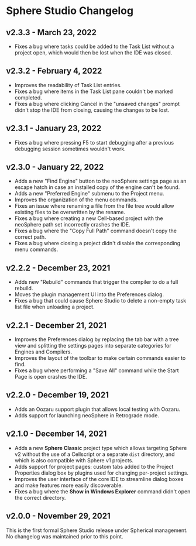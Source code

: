 Sphere Studio Changelog
=======================

v2.3.3 - March 23, 2022
-----------------------

* Fixes a bug where tasks could be added to the Task List without a project
  open, which would then be lost when the IDE was closed.

v2.3.2 - February 4, 2022
-------------------------

* Improves the readability of Task List entries.
* Fixes a bug where items in the Task List pane couldn't be marked completed.
* Fixes a bug where clicking Cancel in the "unsaved changes" prompt didn't
  stop the IDE from closing, causing the changes to be lost.

v2.3.1 - January 23, 2022
-------------------------

* Fixes a bug where pressing F5 to start debugging after a previous debugging
  session sometimes wouldn't work.

v2.3.0 - January 22, 2022
-------------------------

* Adds a new "Find Engine" button to the neoSphere settings page as an escape
  hatch in case an installed copy of the engine can't be found.
* Adds a new "Preferred Engine" submenu to the Project menu.
* Improves the organization of the menu commands.
* Fixes an issue where renaming a file from the file tree would allow existing
  files to be overwritten by the rename.
* Fixes a bug where creating a new Cell-based project with the neoSphere path
  set incorrectly crashes the IDE.
* Fixes a bug where the "Copy Full Path" command doesn't copy the correct path.
* Fixes a bug where closing a project didn't disable the corresponding menu
  commands.


v2.2.2 - December 23, 2021
--------------------------

* Adds new "Rebuild" commands that trigger the compiler to do a full rebuild.
* Moves the plugin management UI into the Preferences dialog.
* Fixes a bug that could cause Sphere Studio to delete a non-empty task list
  file when unloading a project.

v2.2.1 - December 21, 2021
--------------------------

* Improves the Preferences dialog by replacing the tab bar with a tree view
  and splitting the settings pages into separate categories for Engines and
  Compilers.
* Improves the layout of the toolbar to make certain commands easier to find.
* Fixes a bug where performing a "Save All" command while the Start Page is
  open crashes the IDE.

v2.2.0 - December 19, 2021
--------------------------

* Adds an Oozaru support plugin that allows local testing with Oozaru.
* Adds support for launching neoSphere in Retrograde mode.


v2.1.0 - December 14, 2021
--------------------------

* Adds a new **Sphere Classic** project type which allows targeting Sphere v2
  without the use of a Cellscript or a separate `dist` directory, and which is
  also compatible with Sphere v1 projects.
* Adds support for project pages: custom tabs added to the Project Properties
  dialog box by plugins used for changing per-project settings.
* Improves the user interface of the core IDE to streamline dialog boxes and
  make features more easily discoverable.
* Fixes a bug where the **Show in Windows Explorer** command didn't open the
  correct directory.


v2.0.0 - November 29, 2021
--------------------------

This is the first formal Sphere Studio release under Spherical management.
No changelog was maintained prior to this point.
